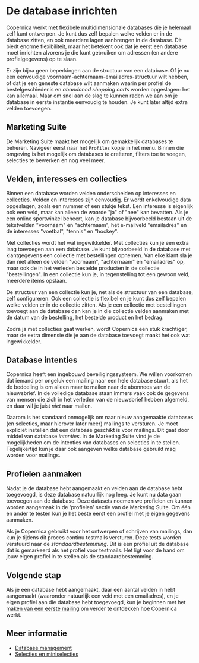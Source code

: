 # De database inrichten

Copernica werkt met flexibele multidimensionale databases die je helemaal zelf
kunt ontwerpen. Je kunt dus zelf bepalen welke velden er in de database zitten,
en ook meerdere lagen aanbrengen in de database. Dit biedt enorme flexibiliteit, 
maar het betekent ook dat je eerst een database moet inrichten alvorens je die 
kunt gebruiken om adressen (en andere profielgegevens) op te slaan.

Er zijn bijna geen beperkingen aan de structuur van een database. Of je nu
een eenvoudige voornaam-achternaam-emailadres-structuur wilt hebben, of
dat je een geneste database wilt aanmaken waarin per profiel de bestelgeschiedenis
en *abandoned shopping carts* worden opgeslagen: het kan allemaal. Maar om
snel aan de slag te kunnen raden we aan om je database in eerste instantie
eenvoudig te houden. Je kunt later altijd extra velden toevoegen.

## Marketing Suite

De Marketing Suite maakt het mogelijk om gemakkelijk databases te beheren. 
Navigeer eerst naar het `Profiles` kopje in het menu. Binnen die omgeving 
is het mogelijk om databases te creëeren, filters toe te voegen, 
selecties te bewerken en nog veel meer.

## Velden, interesses en collecties

Binnen een database worden velden onderscheiden op interesses en collecties. 
Velden en interesses zijn eenvoudig. Er wordt enkelvoudige data opgeslagen, zoals een 
nummer of een stukje tekst. Een interesse is eigenlijk ook een veld, maar kan 
alleen de waarde "ja" of "nee" kan bevatten. Als je een online sportwinkel 
beheert, kan je database bijvoorbeeld bestaan uit de tekstvelden "voornaam" en
"achternaam", het e-mailveld "emailadres" en de interesses "voetbal", "tennis"
en "hockey".

Met collecties wordt het wat ingewikkelder. Met collecties kun je een extra laag 
toevoegen aan een database. Je kunt bijvoorbeeld in de database met klantgegevens
een collectie met bestellingen opnemen. Van elke klant sla je dan niet alleen
de velden "voornaam", "achternaam" en "emailadres" op, maar ook de in het verleden
bestelde producten in de collectie "bestellingen". In een collectie kun je, in
tegenstelling tot een gewoon veld, meerdere items opslaan.

De structuur van een collectie kun je, net als de structuur van een database, 
zelf configureren. Ook een collectie is flexibel en je kunt dus zelf
bepalen welke velden er in de collectie zitten. Als je een collectie met
bestellingen toevoegt aan de database dan kan je in die collectie
velden aanmaken met de datum van de bestelling, het bestelde product en
het bedrag. 

Zodra ja met collecties gaat werken, wordt Copernica een stuk krachtiger, maar
de extra dimensie die je aan de database toevoegt maakt het ook wat ingewikkelder.

## Database intenties

Copernica heeft een ingebouwd beveiligingssysteem. We willen voorkomen dat iemand
per ongeluk een mailing naar een hele database stuurt, als het de bedoeling
is om alleen maar te mailen naar de abonnees van de nieuwsbrief. In de volledige
database staan immers vaak ook de gegevens van mensen die zich in het
verleden van de nieuwsbrief hebben afgemeld, en daar wil je juist *niet*
naar mailen.

Daarom is het standaard onmogelijk om naar nieuw aangemaakte databases (en
selecties, maar hierover later meer) mailings te versturen. Je moet
expliciet instellen dat een database geschikt is voor mailings. Dit gaat door
middel van database *intenties*. In de Marketing Suite vind je de mogelijkheden 
om de intenties van databases en selecties in te stellen. Tegelijkertijd kun je daar 
ook aangeven welke database gebruikt mag worden voor mailings.

## Profielen aanmaken

Nadat je de database hebt aangemaakt en velden aan de database hebt toegevoegd,
is deze database natuurlijk nog leeg. Je kunt nu data gaan toevoegen aan de
database. Deze datasets noemen we profielen en kunnen worden aangemaak in de 'profielen'
sectie van de Marketing Suite. Om één en ander te testen kun je het beste eerst een 
profiel met je eigen gegevens aanmaken.

Als je Copernica gebruikt voor het ontwerpen of schrijven van mailings, dan
kun je tijdens dit proces continu testmails versturen. Deze tests worden 
verstuurd naar de *standaardbestemming*. Dit is een profiel uit de database
dat is gemarkeerd als het profiel voor testmails. Het ligt voor de hand om
jouw eigen profiel in te stellen als de standaardbestemming.

## Volgende stap

Als je een database hebt aangemaakt, daar een aantal velden in hebt aangemaakt 
(waaronder natuurlijk een veld met een emailadres), en je eigen profiel aan
die database hebt toegevoegd, kun je beginnen met het 
[maken van een eerste mailing](quick-mailing-guide) om verder te ontdekken 
hoe Copernica werkt.

## Meer informatie

* [Database management](./database-introduction)
* [Selecties en miniselecties](./selections-introduction)

